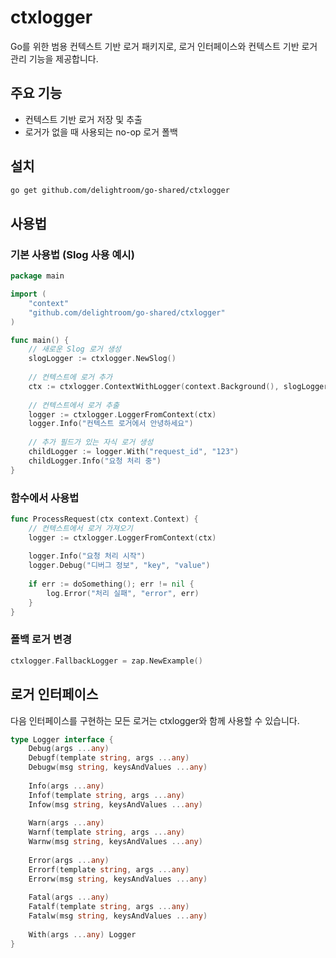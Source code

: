 # ctxlogger

Go를 위한 범용 컨텍스트 기반 로거 패키지로, 로거 인터페이스와 컨텍스트 기반 로거 관리 기능을 제공합니다.

## 주요 기능

- 컨텍스트 기반 로거 저장 및 추출
- 로거가 없을 때 사용되는 no-op 로거 폴백

## 설치

```bash
go get github.com/delightroom/go-shared/ctxlogger
```

## 사용법

### 기본 사용법 (Slog 사용 예시)

```go
package main

import (
    "context"
    "github.com/delightroom/go-shared/ctxlogger"
)

func main() {
    // 새로운 Slog 로거 생성
    slogLogger := ctxlogger.NewSlog()
    
    // 컨텍스트에 로거 추가
    ctx := ctxlogger.ContextWithLogger(context.Background(), slogLogger)
    
    // 컨텍스트에서 로거 추출
    logger := ctxlogger.LoggerFromContext(ctx)
    logger.Info("컨텍스트 로거에서 안녕하세요")
    
    // 추가 필드가 있는 자식 로거 생성
    childLogger := logger.With("request_id", "123")
    childLogger.Info("요청 처리 중")
}
```

### 함수에서 사용법

```go
func ProcessRequest(ctx context.Context) {
    // 컨텍스트에서 로거 가져오기
    logger := ctxlogger.LoggerFromContext(ctx)
    
    logger.Info("요청 처리 시작")
    logger.Debug("디버그 정보", "key", "value")
    
    if err := doSomething(); err != nil {
        log.Error("처리 실패", "error", err)
    }
}
```

### 폴백 로거 변경

```go
ctxlogger.FallbackLogger = zap.NewExample()
```

## 로거 인터페이스

다음 인터페이스를 구현하는 모든 로거는 ctxlogger와 함께 사용할 수 있습니다.

```go
type Logger interface {
    Debug(args ...any)
    Debugf(template string, args ...any)
    Debugw(msg string, keysAndValues ...any)
    
    Info(args ...any)
    Infof(template string, args ...any)
    Infow(msg string, keysAndValues ...any)
    
    Warn(args ...any)
    Warnf(template string, args ...any)
    Warnw(msg string, keysAndValues ...any)
    
    Error(args ...any)
    Errorf(template string, args ...any)
    Errorw(msg string, keysAndValues ...any)
    
    Fatal(args ...any)
    Fatalf(template string, args ...any)
    Fatalw(msg string, keysAndValues ...any)
    
    With(args ...any) Logger
}
```